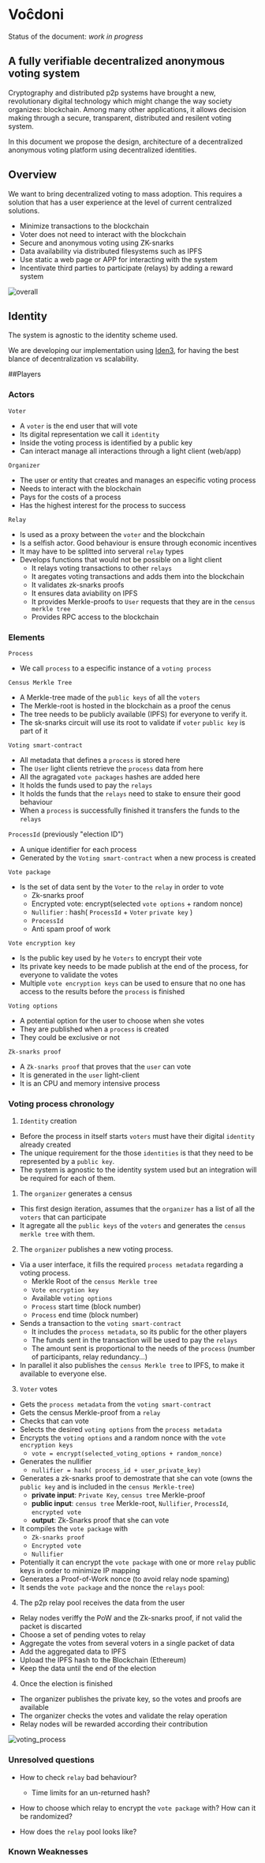 # Voĉdoni

Status of the document: *work in progress*

## A fully verifiable decentralized anonymous voting system

Cryptography and distributed p2p systems have brought a new, revolutionary digital technology which might change the way society organizes: blockchain. Among many other applications, it allows decision making through a secure, transparent, distributed and resilent voting system.

In this document we propose the design, architecture of a decentralized anonymous voting platform using decentralized identities.

## Overview

We want to bring decentralized voting to mass adoption. This requires a solution that has a user experience at the level of current centralized solutions.

+ Minimize transactions to the blockchain 
+ Voter does not need to interact with the blockchain
+ Secure and anonymous voting using ZK-snarks
+ Data availability via distributed filesystems such as IPFS
+ Use static a web page or APP for interacting with the system
+ Incentivate third parties to participate (relays) by adding a reward system

![overall](https://github.com/vocdoni/docs/raw/master/img/overall_design.png)

## Identity
The system is agnostic to the identity scheme used.

We are developing our implementation using [Iden3](https://iden3.io), for having the best blance of decentralization vs scalability.

##Players
### Actors
`Voter`
+ A `voter` is the end user that will vote
+ Its digital representation we call it `identity`
+ Inside the voting process is identified by a public key
+ Can interact manage all interactions through a light client (web/app)

`Organizer`
+ The user or entity that creates and manages an especific voting process
+ Needs to interact with the blockchain
+ Pays for the costs of a process
+ Has the highest interest for the process to success

`Relay`
+ Is used as a proxy between the `voter` and the blockchain
+ Is a selfish actor. Good behaviour is ensure through economic incentives
+ It may have to be splitted into serveral `relay` types
+ Develops functions that would not be possible on a light client
  - It relays voting transactions to other `relays`
  - It aregates voting transactions and adds them into the blockchain
  - It validates zk-snarks proofs
  - It ensures data aviability on IPFS
  - It provides Merkle-proofs to `User` requests that they are in the `census merkle tree`
  - Provides RPC access to the blockchain

### Elements

`Process`
+ We call `process` to a especific instance of a `voting process`

`Census Merkle Tree`
+ A Merkle-tree made of the `public keys` of all the `voters`
+ The Merkle-root is hosted in the blockchain as a proof the cenus
+ The tree needs to be publicly available (IPFS) for everyone to verify it.
+ The sk-snarks circuit will use its root to validate if `voter` `public key` is part of it

`Voting smart-contract`
+ All metadata that defines a `process` is stored here
+ The `User` light clients retrieve the `process` data from here
+ All the agragated `vote packages` hashes are added here
+ It holds the funds used to pay the `relays`
+ It holds the funds that the `relays` need to stake to ensure their good behaviour
+ When a `process` is successfully finished it transfers the funds to the `relays`

`ProcessId` (previously "election ID")
+ A unique identifier for each process
+ Generated by the `Voting smart-contract` when a new process is created

`Vote package`
+ Is the set of data sent by the `Voter` to the `relay` in order to vote 
  - Zk-snarks proof
  - Encrypted vote: encrypt(selected `vote options` + random nonce)
  - `Nullifier` : hash( `ProcessId` + `Voter` `private key` )
  - `ProcessId`
  - Anti spam proof of work

`Vote encryption key`
+ Is the public key used by he `Voters` to encrypt their vote
+ Its private key needs to be made publish at the end of the process, for everyone to validate the votes
+ Multiple `vote encryption keys` can be used to ensure that no one has access to the results before the `process` is finished

`Voting options`
+ A potential option for the user to choose when she votes
+ They are published when a `process` is created
+ They could be exclusive or not

`Zk-snarks proof`
+ A `Zk-snarks proof` that proves that the `user` can vote
+ It is generated in the `user` light-client
+ It is an CPU and memory intensive process

### Voting process chronology

1. `Identity` creation
  + Before the process in itself starts `voters` must have their digital `identity`  already created
  + The unique requirement for the those `identities` is that they need to be represented by a `public key`.
  + The system is agnostic to the identity system used but an integration will be required for each of them.

1. The `organizer` generates a census
  + This first design iteration, assumes that the `organizer` has a list of all the `voters` that can participate
  + It agregate all the `public keys` of the `voters` and generates the `census merkle tree` with them.

2. The `organizer` publishes a new voting process.
  + Via a user interface, it fills the required `process metadata` regarding a voting process.
    - Merkle Root  of the `census Merkle tree`
    - `Vote encryption key`
    - Available `voting options`
    - `Process` start time (block number)
    - `Process` end time (block number)
  + Sends a transaction to the `voting smart-contract`
    - It includes the `process metadata`, so its public for the other players
    - The funds sent in the transaction will be used to pay the `relays`
    - The amount sent is proportional to the needs of the `process` (number of participants, relay redundancy...)
  + In parallel it also publishes the `census Merkle tree` to IPFS, to make it available to everyone else.

3. `Voter` votes

  + Gets the `process metadata` from the `voting smart-contract`
  + Gets the census Merkle-proof from a `relay`
  + Checks that can vote
  + Selects the desired `voting options` from the `process metadata`
  + Encrypts the `voting options` and a random nonce with the `vote encryption keys`
    - `vote = encrypt(selected_voting_options + random_nonce)`
  + Generates the nullifier
    - `nullifier = hash( process_id + user_private_key)`
  + Generates a zk-snarks proof to demostrate that she can vote (owns the `public key` and is included in the `census Merkle-tree`)
    - **private input**: `Private Key`, `census tree` Merkle-proof
    - **public input**: `census tree` Merkle-root, `Nullifier`, `ProcessId`, `encrypted vote`
    - **output**: Zk-Snarks proof that she can vote
  + It compiles the `vote package` with
    - `Zk-snarks proof`
    - `Encrypted vote`
    - `Nullifier`
  + Potentially it can encrypt the `vote package` with one or more `relay` public keys in order to minimize IP mapping
  + Generates a Proof-of-Work nonce  (to avoid relay node spaming)
  + It sends the `vote package` and the nonce the `relays` pool:

4. The p2p relay pool receives the data from the user
  + Relay nodes veriffy the PoW and the Zk-snarks proof, if not valid the packet is discarted
  + Choose a set of pending votes to relay
  + Aggregate the votes from several voters in a single packet of data
  + Add the aggregated data to IPFS
  + Upload the IPFS hash to the Blockchain (Ethereum)
  + Keep the data until the end of the election


4. Once the election is finished
  + The organizer publishes the private key, so the votes and proofs are available
  + The organizer checks the votes and validate the relay operation
  + Relay nodes will be rewarded according their contribution

![voting_process](https://github.com/vocdoni/docs/raw/master/img/voting_process.png)


### Unresolved questions
+ How to check `relay` bad behaviour?
  + Time limits for an un-returned hash?

+ How to choose which relay to encrypt the `vote package` with? How can it be randomized?
+ How does the `relay` pool looks like?

### Known Weaknesses